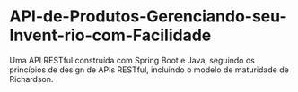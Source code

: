 # API-de-Produtos-Gerenciando-seu-Invent-rio-com-Facilidade
Uma API RESTful construída com Spring Boot e Java, seguindo os princípios de design de APIs RESTful, incluindo o modelo de maturidade de Richardson.
